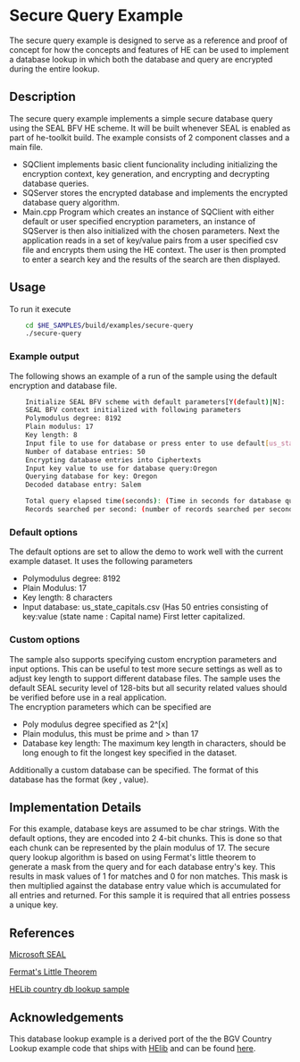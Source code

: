 # Secure Query Example

The secure query example is designed to serve as a reference and proof of concept for how the concepts and features of HE can be used to implement a database lookup in which both the database and query are encrypted during the entire lookup.

## Description
The secure query example implements a simple secure database query using the SEAL BFV HE scheme.
It will be built whenever SEAL is enabled as part of he-toolkit build.
The example consists of 2 component classes and a main file.
 - SQClient implements basic client funcionality including initializing the encryption context, key generation, and encrypting and decrypting database queries.
 - SQServer stores the encrypted database and implements the encrypted database query algorithm.
 - Main.cpp Program which creates an instance of SQClient with either default or user specified encryption parameters, an instance of SQServer is then also initialized with the chosen parameters. Next the application reads in a set of key/value pairs from a user specified csv file and encrypts them using the HE context. The user is then prompted to enter a search key and the results of the search are then displayed.

## Usage

To run it execute
```bash
	cd $HE_SAMPLES/build/examples/secure-query
	./secure-query
```
### Example output

The following shows an example of a run of the sample using the default encryption and database file.
```bash
	Initialize SEAL BFV scheme with default parameters[Y(default)|N]:
	SEAL BFV context initialized with following parameters
	Polymodulus degree: 8192
	Plain modulus: 17
	Key length: 8
	Input file to use for database or press enter to use default[us_state_capitals.csv]:
	Number of database entries: 50
	Encrypting database entries into Ciphertexts
	Input key value to use for database query:Oregon
	Querying database for key: Oregon
	Decoded database entry: Salem

	Total query elapsed time(seconds): (Time in seconds for database query)
	Records searched per second: (number of records searched per second)
```

### Default options

The default options are set to allow the demo to work well with the current example dataset. It uses the following parameters
 - Polymodulus degree: 8192
 - Plain Modulus: 17
 - Key length: 8 characters
 - Input database: us_state_capitals.csv (Has 50 entries consisting of key:value (state name : Capital name) First letter capitalized.

### Custom options

The sample also supports specifying custom encryption parameters and input options. This can be useful to test more secure settings as well as to adjust key length to support different database files. The sample uses the default SEAL security level of 128-bits but all security related values should be verified before use in a real application.  
The encryption parameters which can be specified are
 - Poly modulus degree specified as 2^[x]
 - Plain modulus, this must be prime and > than 17
 - Database key length: The maximum key length in characters, should be long enough to fit the longest key specified in the dataset.

Additionally a custom database can be specified. The format of this database has the format (key , value).

## Implementation Details

For this example, database keys are assumed to be char strings. With the default options, they are encoded into 2 4-bit chunks. This is done so that each chunk can be represented by the plain modulus of 17. The secure query lookup algorithm is based on using Fermat's little theorem to generate a mask from the query and for each database entry's key. This results in mask values of 1 for matches and 0 for non matches. This mask is then multiplied against the database entry value which is accumulated for all entries and returned. For this sample it is required that all entries possess a unique key.

## References

[Microsoft SEAL](https://github.com/microsoft/SEAL)

[Fermat's Little Theorem](https://en.wikipedia.org/wiki/Fermat%27s_little_theorem)

[HELib country db lookup sample](https://github.com/homenc/HElib/tree/master/examples/BGV_country_db_lookup)

## Acknowledgements

This database lookup example is a derived port of the the BGV Country Lookup example code that ships with [HElib](https://github.com/homenc/HElib) and can be found [here](https://github.com/homenc/HElib/tree/master/examples/BGV_country_db_lookup).

